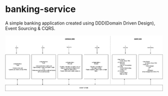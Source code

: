 # banking-service
A simple banking application created using DDD(Domain Driven Design), Event Sourcing &amp; CQRS.

![Banking service flow](banking-service.png "Banking service flow - updated")
